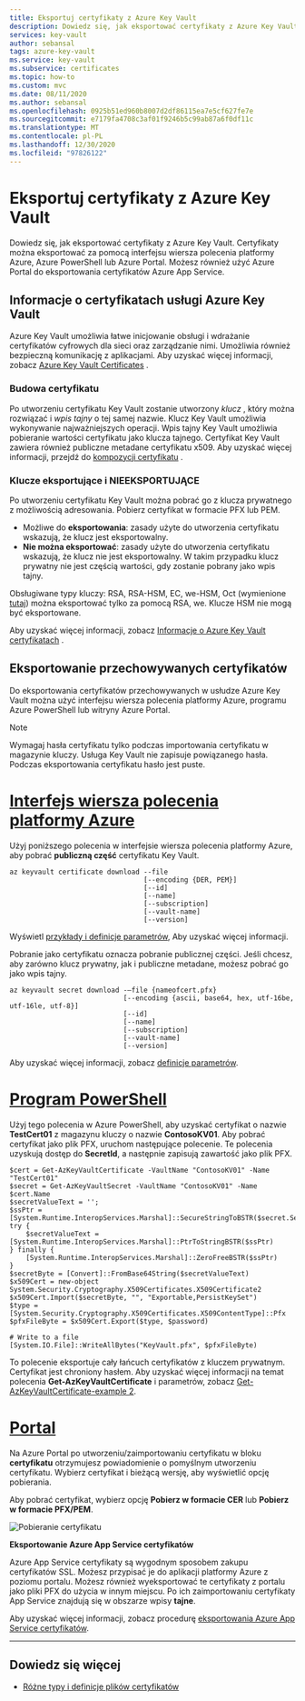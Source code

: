 ```yaml
---
title: Eksportuj certyfikaty z Azure Key Vault
description: Dowiedz się, jak eksportować certyfikaty z Azure Key Vault.
services: key-vault
author: sebansal
tags: azure-key-vault
ms.service: key-vault
ms.subservice: certificates
ms.topic: how-to
ms.custom: mvc
ms.date: 08/11/2020
ms.author: sebansal
ms.openlocfilehash: 0925b51ed960b8007d2df86115ea7e5cf627fe7e
ms.sourcegitcommit: e7179fa4708c3af01f9246b5c99ab87a6f0df11c
ms.translationtype: MT
ms.contentlocale: pl-PL
ms.lasthandoff: 12/30/2020
ms.locfileid: "97826122"
---
```

# <a name="export-certificates-from-azure-key-vault"></a>Eksportuj certyfikaty z Azure Key Vault

Dowiedz się, jak eksportować certyfikaty z Azure Key Vault. Certyfikaty można eksportować za pomocą interfejsu wiersza polecenia platformy Azure, Azure PowerShell lub Azure Portal. Możesz również użyć Azure Portal do eksportowania certyfikatów Azure App Service.

## <a name="about-azure-key-vault-certificates"></a>Informacje o certyfikatach usługi Azure Key Vault

Azure Key Vault umożliwia łatwe inicjowanie obsługi i wdrażanie certyfikatów cyfrowych dla sieci oraz zarządzanie nimi. Umożliwia również bezpieczną komunikację z aplikacjami. Aby uzyskać więcej informacji, zobacz [Azure Key Vault Certificates](./about-certificates.md) .

### <a name="composition-of-a-certificate"></a>Budowa certyfikatu

Po utworzeniu certyfikatu Key Vault zostanie utworzony *klucz* , który można rozwiązać i *wpis tajny* o tej samej nazwie. Klucz Key Vault umożliwia wykonywanie najważniejszych operacji. Wpis tajny Key Vault umożliwia pobieranie wartości certyfikatu jako klucza tajnego. Certyfikat Key Vault zawiera również publiczne metadane certyfikatu x509. Aby uzyskać więcej informacji, przejdź do [kompozycji certyfikatu](./about-certificates.md#composition-of-a-certificate) .

### <a name="exportable-and-non-exportable-keys"></a>Klucze eksportujące i NIEEKSPORTUJĄCE

Po utworzeniu certyfikatu Key Vault można pobrać go z klucza prywatnego z możliwością adresowania. Pobierz certyfikat w formacie PFX lub PEM.

- Możliwe do **eksportowania**: zasady użyte do utworzenia certyfikatu wskazują, że klucz jest eksportowalny.
- **Nie można eksportować**: zasady użyte do utworzenia certyfikatu wskazują, że klucz nie jest eksportowalny. W takim przypadku klucz prywatny nie jest częścią wartości, gdy zostanie pobrany jako wpis tajny.

Obsługiwane typy kluczy: RSA, RSA-HSM, EC, we-HSM, Oct (wymienione [tutaj](/rest/api/keyvault/createcertificate/createcertificate#jsonwebkeytype)) można eksportować tylko za pomocą RSA, we. Klucze HSM nie mogą być eksportowane.

Aby uzyskać więcej informacji, zobacz [Informacje o Azure Key Vault certyfikatach](./about-certificates.md#exportable-or-non-exportable-key) .

## <a name="export-stored-certificates"></a>Eksportowanie przechowywanych certyfikatów

Do eksportowania certyfikatów przechowywanych w usłudze Azure Key Vault można użyć interfejsu wiersza polecenia platformy Azure, programu Azure PowerShell lub witryny Azure Portal.

> [!NOTE]
> Wymagaj hasła certyfikatu tylko podczas importowania certyfikatu w magazynie kluczy. Usługa Key Vault nie zapisuje powiązanego hasła. Podczas eksportowania certyfikatu hasło jest puste.

# <a name="azure-cli"></a>[Interfejs wiersza polecenia platformy Azure](#tab/azure-cli)

Użyj poniższego polecenia w interfejsie wiersza polecenia platformy Azure, aby pobrać **publiczną część** certyfikatu Key Vault.

```azurecli
az keyvault certificate download --file
                                 [--encoding {DER, PEM}]
                                 [--id]
                                 [--name]
                                 [--subscription]
                                 [--vault-name]
                                 [--version]
```

Wyświetl [przykłady i definicje parametrów,](/cli/azure/keyvault/certificate?view=azure-cli-latest#az-keyvault-certificate-download) Aby uzyskać więcej informacji.

Pobranie jako certyfikatu oznacza pobranie publicznej części. Jeśli chcesz, aby zarówno klucz prywatny, jak i publiczne metadane, możesz pobrać go jako wpis tajny.

```azurecli
az keyvault secret download -–file {nameofcert.pfx}
                            [--encoding {ascii, base64, hex, utf-16be, utf-16le, utf-8}]
                            [--id]
                            [--name]
                            [--subscription]
                            [--vault-name]
                            [--version]
```

Aby uzyskać więcej informacji, zobacz [definicje parametrów](/cli/azure/keyvault/secret?view=azure-cli-latest#az-keyvault-secret-download).

# <a name="powershell"></a>[Program PowerShell](#tab/azure-powershell)

Użyj tego polecenia w Azure PowerShell, aby uzyskać certyfikat o nazwie **TestCert01** z magazynu kluczy o nazwie **ContosoKV01**. Aby pobrać certyfikat jako plik PFX, uruchom następujące polecenie. Te polecenia uzyskują dostęp do **SecretId**, a następnie zapisują zawartość jako plik PFX.

```azurepowershell
$cert = Get-AzKeyVaultCertificate -VaultName "ContosoKV01" -Name "TestCert01"
$secret = Get-AzKeyVaultSecret -VaultName "ContosoKV01" -Name $cert.Name
$secretValueText = '';
$ssPtr = [System.Runtime.InteropServices.Marshal]::SecureStringToBSTR($secret.SecretValue)
try {
    $secretValueText = [System.Runtime.InteropServices.Marshal]::PtrToStringBSTR($ssPtr)
} finally {
    [System.Runtime.InteropServices.Marshal]::ZeroFreeBSTR($ssPtr)
}
$secretByte = [Convert]::FromBase64String($secretValueText)
$x509Cert = new-object System.Security.Cryptography.X509Certificates.X509Certificate2
$x509Cert.Import($secretByte, "", "Exportable,PersistKeySet")
$type = [System.Security.Cryptography.X509Certificates.X509ContentType]::Pfx
$pfxFileByte = $x509Cert.Export($type, $password)

# Write to a file
[System.IO.File]::WriteAllBytes("KeyVault.pfx", $pfxFileByte)
```

To polecenie eksportuje cały łańcuch certyfikatów z kluczem prywatnym. Certyfikat jest chroniony hasłem.
Aby uzyskać więcej informacji na temat polecenia **Get-AzKeyVaultCertificate** i parametrów, zobacz [Get-AzKeyVaultCertificate-example 2](/powershell/module/az.keyvault/Get-AzKeyVaultCertificate?view=azps-4.4.0).

# <a name="portal"></a>[Portal](#tab/azure-portal)

Na Azure Portal po utworzeniu/zaimportowaniu certyfikatu w bloku **certyfikatu** otrzymujesz powiadomienie o pomyślnym utworzeniu certyfikatu. Wybierz certyfikat i bieżącą wersję, aby wyświetlić opcję pobierania.

Aby pobrać certyfikat, wybierz opcję **Pobierz w formacie CER** lub **Pobierz w formacie PFX/PEM**.

![Pobieranie certyfikatu](../media/certificates/quick-create-portal/current-version-shown.png)

**Eksportowanie Azure App Service certyfikatów**

Azure App Service certyfikaty są wygodnym sposobem zakupu certyfikatów SSL. Możesz przypisać je do aplikacji platformy Azure z poziomu portalu. Możesz również wyeksportować te certyfikaty z portalu jako pliki PFX do użycia w innym miejscu. Po ich zaimportowaniu certyfikaty App Service znajdują się w obszarze wpisy **tajne**.

Aby uzyskać więcej informacji, zobacz procedurę [eksportowania Azure App Service certyfikatów](https://social.technet.microsoft.com/wiki/contents/articles/37431.exporting-azure-app-service-certificates.aspx).

---

## <a name="read-more"></a>Dowiedz się więcej
* [Różne typy i definicje plików certyfikatów](/archive/blogs/kaushal/various-ssltls-certificate-file-typesextensions)
